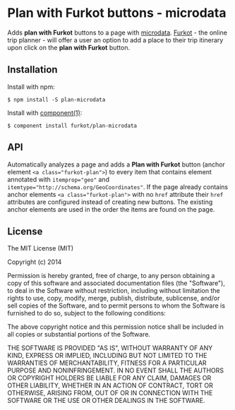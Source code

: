 
# Plan with Furkot buttons - microdata

  Adds **plan with Furkot** buttons to a page with [microdata]. [Furkot] - the online trip planner - will offer a user an option to add a place to their trip itinerary upon click on the **plan with Furkot** button.

## Installation

  Install with npm:

    $ npm install -S plan-microdata

  Install with [component(1)](http://component.io):

    $ component install furkot/plan-microdata

## API

  Automatically analyzes a page and adds a **Plan with Furkot** button (anchor element `<a class="furkot-plan">`) to every item that contains element annotated with `itemprop="geo"` and `itemtype="http://schema.org/GeoCoordinates"`. If the page already contains anchor elements `<a class="furkot-plan">` with no `href` attribute their `href` attributes are configured instead of creating new buttons. The existing anchor elements are used in the order the items are found on the page.

## License

  The MIT License (MIT)

  Copyright (c) 2014 <copyright holders>

  Permission is hereby granted, free of charge, to any person obtaining a copy
  of this software and associated documentation files (the "Software"), to deal
  in the Software without restriction, including without limitation the rights
  to use, copy, modify, merge, publish, distribute, sublicense, and/or sell
  copies of the Software, and to permit persons to whom the Software is
  furnished to do so, subject to the following conditions:

  The above copyright notice and this permission notice shall be included in
  all copies or substantial portions of the Software.

  THE SOFTWARE IS PROVIDED "AS IS", WITHOUT WARRANTY OF ANY KIND, EXPRESS OR
  IMPLIED, INCLUDING BUT NOT LIMITED TO THE WARRANTIES OF MERCHANTABILITY,
  FITNESS FOR A PARTICULAR PURPOSE AND NONINFRINGEMENT. IN NO EVENT SHALL THE
  AUTHORS OR COPYRIGHT HOLDERS BE LIABLE FOR ANY CLAIM, DAMAGES OR OTHER
  LIABILITY, WHETHER IN AN ACTION OF CONTRACT, TORT OR OTHERWISE, ARISING FROM,
  OUT OF OR IN CONNECTION WITH THE SOFTWARE OR THE USE OR OTHER DEALINGS IN
  THE SOFTWARE.

[Furkot]: https://trips.furkot.com
[microdata]: http://en.wikipedia.org/wiki/Microdata_(HTML)
